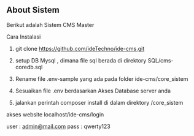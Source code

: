
## About Sistem

Berikut adalah Sistem CMS Master 


Cara Instalasi 

1. git clone https://github.com/ideTechno/ide-cms.git

2. setup DB Mysql , dimana file sql berada di direktory SQL/cms-coredb.sql

3. Rename file .env-sample yang ada pada folder ide-cms/core_sistem

4. Sesuaikan file .env berdasarkan Akses Database server anda

5. jalankan perintah composer install di dalam direktory /core_sistem



akses website localhost/ide-cms/login

user : admin@mail.com
pass : qwerty123